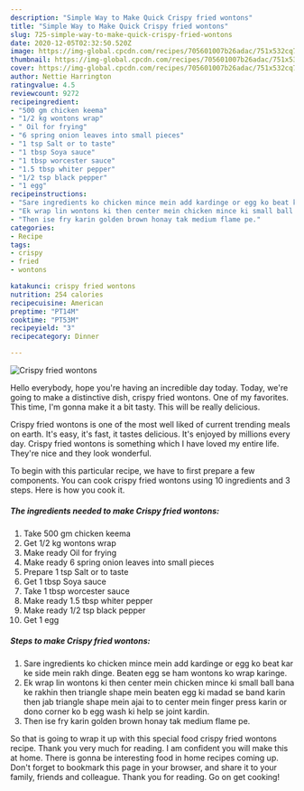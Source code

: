 ```yaml
---
description: "Simple Way to Make Quick Crispy fried wontons"
title: "Simple Way to Make Quick Crispy fried wontons"
slug: 725-simple-way-to-make-quick-crispy-fried-wontons
date: 2020-12-05T02:32:50.520Z
image: https://img-global.cpcdn.com/recipes/705601007b26adac/751x532cq70/crispy-fried-wontons-recipe-main-photo.jpg
thumbnail: https://img-global.cpcdn.com/recipes/705601007b26adac/751x532cq70/crispy-fried-wontons-recipe-main-photo.jpg
cover: https://img-global.cpcdn.com/recipes/705601007b26adac/751x532cq70/crispy-fried-wontons-recipe-main-photo.jpg
author: Nettie Harrington
ratingvalue: 4.5
reviewcount: 9272
recipeingredient:
- "500 gm chicken keema"
- "1/2 kg wontons wrap"
- " Oil for frying"
- "6 spring onion leaves into small pieces"
- "1 tsp Salt or to taste"
- "1 tbsp Soya sauce"
- "1 tbsp worcester sauce"
- "1.5 tbsp whiter pepper"
- "1/2 tsp black pepper"
- "1 egg"
recipeinstructions:
- "Sare ingredients ko chicken mince mein add kardinge or egg ko beat kar ke side mein rakh dinge. Beaten egg se ham wontons ko wrap karinge."
- "Ek wrap lin wontons ki then center mein chicken mince ki small ball bana ke rakhin then triangle shape mein beaten egg ki madad se band karin then jab triangle shape mein ajai to to center mein finger press karin or dono corner ko b egg wash ki help se joint kardin."
- "Then ise fry karin golden brown honay tak medium flame pe."
categories:
- Recipe
tags:
- crispy
- fried
- wontons

katakunci: crispy fried wontons 
nutrition: 254 calories
recipecuisine: American
preptime: "PT14M"
cooktime: "PT53M"
recipeyield: "3"
recipecategory: Dinner

---
```



![Crispy fried wontons](https://img-global.cpcdn.com/recipes/705601007b26adac/751x532cq70/crispy-fried-wontons-recipe-main-photo.jpg)

Hello everybody, hope you're having an incredible day today. Today, we're going to make a distinctive dish, crispy fried wontons. One of my favorites. This time, I'm gonna make it a bit tasty. This will be really delicious.



Crispy fried wontons is one of the most well liked of current trending meals on earth. It's easy, it's fast, it tastes delicious. It's enjoyed by millions every day. Crispy fried wontons is something which I have loved my entire life. They're nice and they look wonderful.


To begin with this particular recipe, we have to first prepare a few components. You can cook crispy fried wontons using 10 ingredients and 3 steps. Here is how you cook it.

<!--inarticleads1-->

##### The ingredients needed to make Crispy fried wontons:

1. Take 500 gm chicken keema
1. Get 1/2 kg wontons wrap
1. Make ready  Oil for frying
1. Make ready 6 spring onion leaves into small pieces
1. Prepare 1 tsp Salt or to taste
1. Get 1 tbsp Soya sauce
1. Take 1 tbsp worcester sauce
1. Make ready 1.5 tbsp whiter pepper
1. Make ready 1/2 tsp black pepper
1. Get 1 egg




<!--inarticleads2-->

##### Steps to make Crispy fried wontons:

1. Sare ingredients ko chicken mince mein add kardinge or egg ko beat kar ke side mein rakh dinge. Beaten egg se ham wontons ko wrap karinge.
1. Ek wrap lin wontons ki then center mein chicken mince ki small ball bana ke rakhin then triangle shape mein beaten egg ki madad se band karin then jab triangle shape mein ajai to to center mein finger press karin or dono corner ko b egg wash ki help se joint kardin.
1. Then ise fry karin golden brown honay tak medium flame pe.




So that is going to wrap it up with this special food crispy fried wontons recipe. Thank you very much for reading. I am confident you will make this at home. There is gonna be interesting food in home recipes coming up. Don't forget to bookmark this page in your browser, and share it to your family, friends and colleague. Thank you for reading. Go on get cooking!
